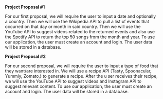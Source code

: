 **Project Proposal #1**

For our first proposal, we will require the user to input a date and optionally a country. Then we will use the Wikipedia API to pull a list of events that occurred on that day or month in said country. Then we will use the YouTube API to suggest videos related to the returned events and also use the Spotify API to return the top 50 songs from the month and year. To use our application, the user must create an account and login. The user data will be stored in a database.

**Project Proposal #2**

For our second proposal, we will require the user to input a type of food that they want/are interested in. We will use a recipe API (Tasty, Spoonacular, Yummly, Zomato,) to generate a recipe. After the u ser receives their recipe, we will use the YouTube API to suggest videos and Instagram API to suggest relevant content. To use our application, the user must create an account and login. The user data will be stored in a database.

